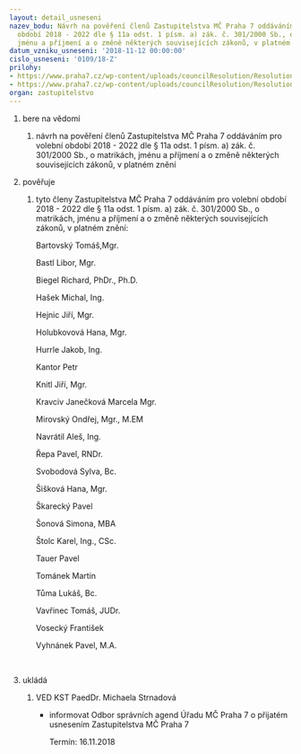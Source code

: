 ```yaml
---
layout: detail_usneseni
nazev_bodu: Návrh na pověření členů Zastupitelstva MČ Praha 7 oddáváním pro volební
  období 2018 - 2022 dle § 11a odst. 1 písm. a) zák. č. 301/2000 Sb., o matrikách,
  jménu a příjmení a o změně některých souvisejících zákonů, v platném znění
datum_vzniku_usneseni: '2018-11-12 00:00:00'
cislo_usneseni: '0109/18-Z'
prilohy:
- https://www.praha7.cz/wp-content/uploads/councilResolution/Resolutions/30345/export/duvodovazprava_poverenikoddavani~404998.docx
- https://www.praha7.cz/wp-content/uploads/councilResolution/Resolutions/30345/export/export~405170.pdf
organ: zastupitelstvo
---
```

<ol class="urzList_view" id="urzList">
<li class="urzClass1" id=""><span name="1">bere na vědomí</span> 
<ol class="urzOlClass decimal ">
<li class="urzClass2" style="TEXT-ALIGN: left" id=""><span><p>návrh na pověření členů Zastupitelstva MČ Praha 7 oddáváním pro volební období 2018 - 2022&nbsp;dle § 11a odst. 1 písm. a) zák. č. 301/2000 Sb., o matrikách, jménu a příjmení a o změně některých souvisejících zákonů, v platném znění</p></span></li></ol></li>
<li class="urzClass1" id=""><span name="16">pověřuje</span> 
<ol class="urzOlClass decimal ">
<li class="urzClass2" style="TEXT-ALIGN: left" id=""><span><p>tyto členy Zastupitelstva MČ Praha 7 oddáváním pro volební období 2018 - 2022 dle § 11a odst. 1 písm. a) zák. č. 301/2000 Sb., o matrikách, jménu a příjmení a o změně některých souvisejících zákonů, v platném znění:</p><p>Bartovský Tomáš,Mgr.</p><p>Bastl Libor, Mgr.</p><p>Biegel Richard, PhDr., Ph.D.</p><p>Hašek Michal, Ing.</p><p>Hejnic Jiří, Mgr.</p><p>Holubkovová Hana, Mgr.</p><p>Hurrle Jakob, Ing.</p><p>Kantor Petr</p><p>Knitl Jiří, Mgr.</p><p>Kravciv Janečková Marcela Mgr.</p><p>Mirovský Ondřej, Mgr., M.EM</p><p>Navrátil Aleš, Ing.</p><p>Řepa Pavel, RNDr.</p><p>Svobodová Sylva, Bc.</p><p>Šišková Hana, Mgr.</p><p>Škarecký Pavel</p><p>Šonová Simona, MBA</p><p>Štolc Karel, Ing., CSc.</p><p>Tauer Pavel</p><p>Tománek Martin</p><p>Tůma Lukáš, Bc.</p><p>Vavřinec Tomáš, JUDr.</p><p>Vosecký František</p><p>Vyhnánek Pavel, M.A.</p><p><br></p></span></li></ol></li><li class="urzClass1" id="urzUkoly"><span name="1">ukládá</span><ol class="urzOlClass"><li class="urzClass2"><span><p>VED KST PaedDr. Michaela Strnadová</p></span><ul class="urzUlClass"><li class="urzClass3"><span><p>informovat Odbor správních agend Úřadu MČ Praha 7 o přijatém usnesením Zastupitelstva MČ Praha 7</p></span><span class="urzUkolTermin">  Termín:&nbsp;16.11.2018</span></li></ul></li></ol></li>
</ol>